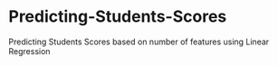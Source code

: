 # Predicting-Students-Scores
Predicting Students Scores based on number of features using Linear Regression 
